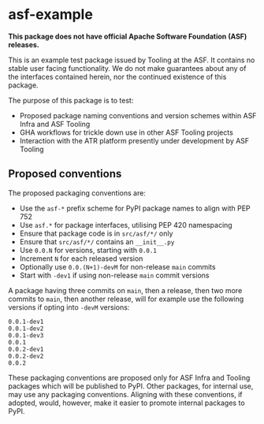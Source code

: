 # asf-example

**This package does not have official Apache Software Foundation (ASF) releases.**

This is an example test package issued by Tooling at the ASF. It contains no stable user facing functionality. We do not make guarantees about any of the interfaces contained herein, nor the continued existence of this package.

The purpose of this package is to test:

- Proposed package naming conventions and version schemes within ASF Infra and ASF Tooling
- GHA workflows for trickle down use in other ASF Tooling projects
- Interaction with the ATR platform presently under development by ASF Tooling

## Proposed conventions

The proposed packaging conventions are:

- Use the `asf-*` prefix scheme for PyPI package names to align with PEP 752
- Use `asf.*` for package interfaces, utilising PEP 420 namespacing
- Ensure that package code is in `src/asf/*/` only
- Ensure that `src/asf/*/` contains an `__init__.py`
- Use `0.0.N` for versions, starting with `0.0.1`
- Increment `N` for each released version
- Optionally use `0.0.(N+1)-devM` for non-release `main` commits
- Start with `-dev1` if using non-release `main` commit versions

A package having three commits on `main`, then a release, then two more commits to `main`, then another release, will for example use the following versions if opting into `-devM` versions:

```
0.0.1-dev1
0.0.1-dev2
0.0.1-dev3
0.0.1
0.0.2-dev1
0.0.2-dev2
0.0.2
```

These packaging conventions are proposed only for ASF Infra and Tooling packages which will be published to PyPI. Other packages, for internal use, may use any packaging conventions. Aligning with these conventions, if adopted, would, however, make it easier to promote internal packages to PyPI.
